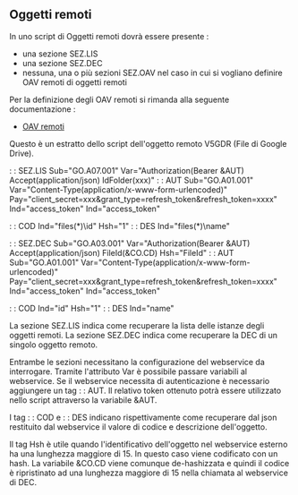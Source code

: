 ## Oggetti remoti

In uno script di Oggetti remoti dovrà essere presente : 
- una sezione SEZ.LIS
- una sezione SEZ.DEC
- nessuna, una o più sezioni SEZ.OAV nel caso in cui si vogliano definire OAV remoti di oggetti remoti

Per la definizione degli OAV remoti si rimanda alla seguente documentazione : 
- [OAV remoti](Sorgenti/DOC/TA/B£AMO/WSREOB_02)

Questo è un estratto dello script dell'oggetto remoto V5GDR (File di Google Drive).

 :  : SEZ.LIS Sub="GO.A07.001" Var="Authorization(Bearer &AUT) Accept(application/json) IdFolder(xxx)"
 :  : AUT Sub="GO.A01.001" Var="Content-Type(application/x-www-form-urlencoded)" Pay="client_secret=xxx&grant_type=refresh_token&refresh_token=xxxx" Ind="access_token" Ind="access_token"

 :  : COD Ind="files(\*)\id" Hsh="1"
 :  : DES Ind="files(\*)\name"

 :  : SEZ.DEC Sub="GO.A03.001" Var="Authorization(Bearer &AUT) Accept(application/json) FileId(&CO.CD) Hsh="FileId"
 :  : AUT Sub="GO.A01.001" Var="Content-Type(application/x-www-form-urlencoded)" Pay="client_secret=xxx&grant_type=refresh_token&refresh_token=xxxx" Ind="access_token" Ind="access_token"

 :  : COD Ind="id" Hsh="1"
 :  : DES Ind="name"

La sezione SEZ.LIS indica come recuperare la lista delle istanze degli oggetti remoti.
La sezione SEZ.DEC indica come recuperare la DEC di un singolo oggetto remoto.

Entrambe le sezioni necessitano la configurazione del webservice da interrogare.
Tramite l'attributo Var è possibile passare variabili al webservice. Se il webservice necessita di autenticazione è necessario aggiungere un tag  :  : AUT. Il relativo token ottenuto potrà essere utilizzato nello script attraverso la variabile &AUT.

I tag  :  : COD e  :  : DES indicano rispettivamente come recuperare dal json restituito dal webservice il valore di codice e descrizione dell'oggetto.

Il tag Hsh è utile quando l'identificativo dell'oggetto nel webservice esterno ha una lunghezza maggiore di 15. In questo caso viene codificato con un hash. La variabile &CO.CD viene comunque de-hashizzata e quindi il codice è ripristinato ad una lunghezza maggiore di 15 nella chiamata al webservice di DEC.
